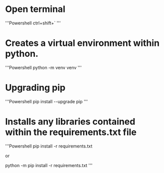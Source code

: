 
# Open terminal
'''Powershell 
ctrl+shift+`
'''

# Creates a virtual environment within python. 
'''Powershell
python -m venv venv
'''

# Upgrading pip
'''Powershell
pip install --upgrade pip
'''


# Installs any libraries contained within the requirements.txt file
'''Powershell
pip install -r requirements.txt

or

python -m pip install -r requirements.txt
'''

